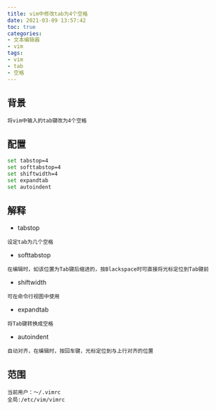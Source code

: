 ```yaml
---
title: vim中修改tab为4个空格
date: 2021-03-09 13:57:42
toc: true
categories:
- 文本编辑器
- vim
tags:
- vim
- tab
- 空格
---
```


## 背景

```
将vim中输入的tab键改为4个空格
```

## 配置

```bash
set tabstop=4
set softtabstop=4
set shiftwidth=4
set expandtab
set autoindent
```

<!-- more -->

## 解释

- tabstop

```
设定tab为几个空格
```
- softtabstop

```
在编辑时，如该位置为Tab键后缩进的，按Blackspace时可直接将光标定位到Tab键前
```

- shiftwidth

```
可在命令行视图中使用
```

- expandtab

```
将Tab键转换成空格
```

- autoindent

```
自动对齐，在编辑时，按回车键，光标定位到与上行对齐的位置
```

## 范围

```
当前用户：～/.vimrc
全局:/etc/vim/vimrc
```
